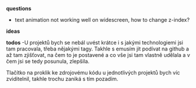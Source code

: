 
**questions**
- text animation not working well on widescreen, how to change z-index?

**ideas**


**todos**
-U projektů bych se nebál uvést krátce i s jakými technologiemi jsi tam pracovala, třeba nějakými tagy. Takhle s emusím jít podívat na github a až tam zjišťovat, na čem to je postavené a co vše jsi tam vlastně udělala a v čem jsi se tedy posunula, zlepšila.


Tlačítko na proklik ke zdrojovému kódu u jednotlivých projektů bych víc zviditelnil, takhle trochu zaniká s tím pozadím.
